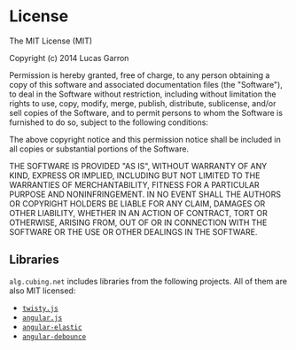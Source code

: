 # License

The MIT License (MIT)

Copyright (c) 2014 Lucas Garron

Permission is hereby granted, free of charge, to any person obtaining a copy
of this software and associated documentation files (the "Software"), to deal
in the Software without restriction, including without limitation the rights
to use, copy, modify, merge, publish, distribute, sublicense, and/or sell
copies of the Software, and to permit persons to whom the Software is
furnished to do so, subject to the following conditions:

The above copyright notice and this permission notice shall be included in
all copies or substantial portions of the Software.

THE SOFTWARE IS PROVIDED "AS IS", WITHOUT WARRANTY OF ANY KIND, EXPRESS OR
IMPLIED, INCLUDING BUT NOT LIMITED TO THE WARRANTIES OF MERCHANTABILITY,
FITNESS FOR A PARTICULAR PURPOSE AND NONINFRINGEMENT. IN NO EVENT SHALL THE
AUTHORS OR COPYRIGHT HOLDERS BE LIABLE FOR ANY CLAIM, DAMAGES OR OTHER
LIABILITY, WHETHER IN AN ACTION OF CONTRACT, TORT OR OTHERWISE, ARISING FROM,
OUT OF OR IN CONNECTION WITH THE SOFTWARE OR THE USE OR OTHER DEALINGS IN
THE SOFTWARE.


## Libraries

`alg.cubing.net` includes libraries from the following projects. All of them are also MIT licensed:

- [`twisty.js`](https://github.com/cubing/twisty.js/blob/master/LICENSE.md)
- [`angular.js`](https://github.com/angular/angular.js/blob/master/LICENSE)
- [`angular-elastic`](https://github.com/monospaced/angular-elastic/blob/master/elastic.js)
- [`angular-debounce`](https://github.com/shahata/angular-debounce)
